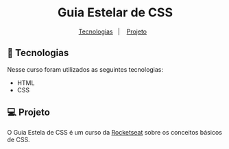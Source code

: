 <h1 align="center">
  Guia Estelar de CSS
</h1>

<p align="center">
  <a href="#-tecnologias">Tecnologias</a>&nbsp;&nbsp;&nbsp;|&nbsp;&nbsp;&nbsp;
  <a href="#-projeto">Projeto</a>&nbsp;&nbsp;&nbsp;
</p>

## 🚀 Tecnologias

Nesse curso foram utilizados as seguintes tecnologias:

- HTML
- CSS

## 💻 Projeto

O Guia Estela de CSS é um curso da [Rocketseat](https://rocketseat.com.br/) sobre os conceitos básicos de CSS.